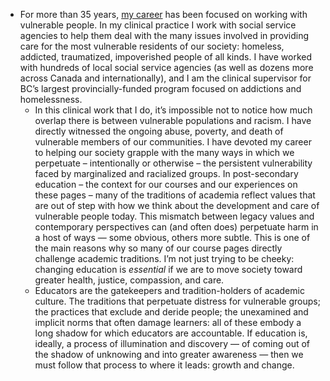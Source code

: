 - For more than 35 years, [my career](https://rosslaird.com/) has been focused on working with vulnerable people. In my clinical practice I work with social service agencies to help them deal with the many issues involved in providing care for the most vulnerable residents of our society: homeless, addicted, traumatized, impoverished people of all kinds. I have worked with hundreds of local social service agencies (as well as dozens more across Canada and internationally), and I am the clinical supervisor for BC’s largest provincially-funded program focused on addictions and homelessness.
	- In this clinical work that I do, it’s impossible not to notice how much overlap there is between vulnerable populations and racism. I have directly witnessed the ongoing abuse, poverty, and death of vulnerable members of our communities. I have devoted my career to helping our society grapple with the many ways in which we perpetuate – intentionally or otherwise – the persistent vulnerability faced by marginalized and racialized groups. In post-secondary education – the context for our courses and our experiences on these pages – many of the traditions of academia reflect values that are out of step with how we think about the development and care of vulnerable people today. This mismatch between legacy values and contemporary perspectives can (and often does) perpetuate harm in a host of ways — some obvious, others more subtle. This is one of the main reasons why so many of our course pages directly challenge academic traditions. I’m not just trying to be cheeky: changing education is _*essential*_ if we are to move society toward greater health, justice, compassion, and care.
	- Educators are the gatekeepers and tradition-holders of academic culture. The traditions that perpetuate distress for vulnerable groups; the practices that exclude and deride people; the unexamined and implicit norms that often damage learners: all of these embody a long shadow for which educators are accountable. If education is, ideally, a process of illumination and discovery — of coming out of the shadow of unknowing and into greater awareness — then we must follow that process to where it leads: growth and change.